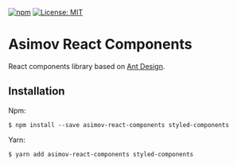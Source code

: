 [![npm](https://img.shields.io/npm/v/asimov-react-components.svg)](https://www.npmjs.com/package/asimov-react-components)
[![License: MIT](https://img.shields.io/badge/License-MIT-yellow.svg)](https://opensource.org/licenses/MIT)

# Asimov React Components
React components library based on [Ant Design](https://ant.design/).

## Installation

Npm:
```
$ npm install --save asimov-react-components styled-components
```

Yarn:
```
$ yarn add asimov-react-components styled-components
```
